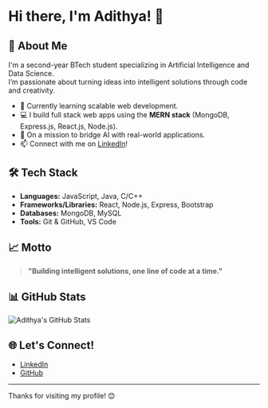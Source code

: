 # Hi there, I'm Adithya! 👋

## 🚀 About Me
I'm a second-year BTech student specializing in Artificial Intelligence and Data Science.  
I’m passionate about turning ideas into intelligent solutions through code and creativity.

- 🔭 Currently learning scalable web development.
- 💻 I build full stack web apps using the **MERN stack** (MongoDB, Express.js, React.js, Node.js).
- 🌱 On a mission to bridge AI with real-world applications.
- 📫 Connect with me on [LinkedIn](https://www.linkedin.com/in/adithya-motapalukula)!

## 🛠️ Tech Stack
- **Languages:** JavaScript, Java, C/C++
- **Frameworks/Libraries:** React, Node.js, Express, Bootstrap
- **Databases:** MongoDB, MySQL
- **Tools:** Git & GitHub, VS Code

## 📈 Motto
> **"Building intelligent solutions, one line of code at a time."**

## 📊 GitHub Stats
![Adithya's GitHub Stats](https://github-readme-stats.vercel.app/api?username=adithya3010&show_icons=true&theme=radical)

## 🌐 Let's Connect!
- [LinkedIn](https://www.linkedin.com/in/adithya-motapalukula)
- [GitHub](https://github.com/adithya3010)

---

Thanks for visiting my profile! 😊
